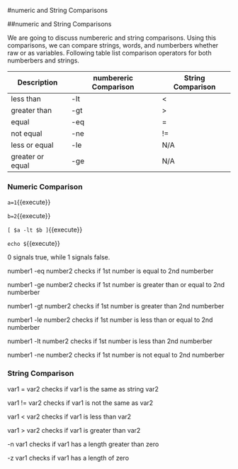 #numeric and String Comparisons

##numeric and String Comparisons

We are going to discuss numbereric and string comparisons. Using this comparisons, we can compare strings, words, and numberbers whether raw or as variables. Following table list comparison operators for both numberbers and strings.

| Description      | numbereric Comparison | String Comparison |
|------------------|--------------------|-------------------|
| less than        | -lt                | <                 |
| greater than     | -gt                | >                 |
| equal            | -eq                | =                 |
| not equal        | -ne                | !=                |
| less or equal    | -le                | N/A               |
| greater or equal | -ge                | N/A               |

### Numeric Comparison
`a=1`{{execute}}

`b=2`{{execute}}

`[ $a -lt $b ]`{{execute}}

`echo $`{{execute}}

0 signals true, while 1 signals false.

number1 -eq number2                  checks if 1st  number  is equal to 2nd numberber

number1 -ge number2                  checks if 1st  number  is greater than or equal to 2nd numberber

number1 -gt number2                  checks if 1st  number  is greater than 2nd numberber

number1 -le number2                  checks if 1st  number  is less than or equal to 2nd numberber

number1 -lt number2                  checks if 1st  number  is less than 2nd numberber

number1 -ne number2                  checks if 1st  number  is not equal to 2nd numberber

### String Comparison

var1 = var2     checks if var1 is the same as string var2

var1 != var2    checks if var1 is not the same as var2

var1 < var2     checks if var1 is less than var2

var1 > var2     checks if var1 is greater than var2

-n var1         checks if var1 has a length greater than zero

-z var1         checks if var1 has a length of zero